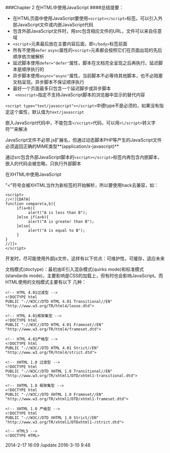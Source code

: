 ###Chapter 2 在HTML中使用JavaScript
####总结提要：

* 在HTML页面中使用JavaScript要使用`<script></script>`标签。可以引入外部JavaScript文件或内嵌JavaScript代码
* 包含外部JavaScript文件时，用src包含相应文件的URL，文件可以来自任意域
* `<script>`元素最后放在主要内容后面，即`</body>`标签前面
* 所有不使用`defer` `async`属性的`<script>`元素都会按照它们在页面出现的先后顺序依次被解析
* 延迟脚本使用`defer="defer"`属性，脚本在文档完全呈现之后再执行。延迟脚本是顺序执行的
* 异步脚本使用`async="async"`属性，当前脚本不必等待其他脚本，也不必阻塞文档呈现。异步脚本不保证顺序执行
* 最好一个页面最多只包含一个延迟脚步或异步脚本
* ` <noscript>`指定不支持JavaScript脚本的浏览器中显示的替代内容

`<script type="text/javascript"></script>`中德type不是必须的，如果没有指定这个属性，默认值为`text/javascript`

嵌入JavaScript代码中，不能包含`</script>`代码，可以用`<\/script>`转义字符"\"来解决

JavaScript文件不必带.js扩展名，但通过动态脚本PHP等产生的JavaScript文件必须返回正确的MIME类型**(application/x-javascript)**

通过src包含外部JavaScript脚本的`<script></script>`标签内再包含内嵌脚本，嵌入的代码会被忽略，只执行外部脚本

在XHTML中使用JavaScript

"<"符号会被XHTML当作为新标签的开始解析，所以要使用hack去兼容，如：
```
<script>
//<![CDATA[
function compare(a,b){
     if(a<b){
          alert("A is less than B");
     }else if(a>b){
          alert("A is greater than B");
     }else{
          alert("A is equal to B");
     }
}
//]]>
</script>
```
开发时，尽可能使用外部js文件，这样有以下优点：可维护性，可缓存，适应未来

文档模式(doctype)：最初由IE引入混杂模式(quirks mode)和标准模式(standards mode)，主要影响是CSS的加载上，但有时也会影响JavaScript。而HTML使用的文档模式主要有以下 几种：
```
<!-- HTML 4.01过渡型 -->
<!DOCTYPE html
PUBLIC "-//W3C//DTD HTML 4.01 Transitional//EN" 
"http://www.w3.org/TR/html4/loose.dtd">
```
```
<!-- HTML 4.01框架集型 -->
<!DOCTYPE html
PUBLIC "-//W3C//DTD HTML 4.01 Frameset//EN" 
"http://www.w3.org/TR/html4/frameset.dtd">
```
```
<!-- HTML 4.01严格型 -->
<!DOCTYPE html
PUBLIC "-//W3C//DTD HTML 4.01 Strict//EN" 
"http://www.w3.org/TR/html4/strict.dtd">
```
```
<!-- XHTML 1.0 过渡型 -->
<!DOCTYPE html
PUBLIC "-//W3C//DTD XHTML 1.0 Transitional//EN" 
"http://www.w3.org/TR/xhtml1/DTD/xhtml1-transitional.dtd">
```
```
<!-- XHTML 1.0 框架集型 -->
<!DOCTYPE html
PUBLIC "-//W3C//DTD XHTML 1.0 Frameset//EN" 
"http://www.w3.org/TR/xhtml1/DTD/xhtml1-frameset.dtd">
```
```
<!-- XHTML 1.0 严格型 -->
<!DOCTYPE html
PUBLIC "-//W3C//DTD XHTML 1.0 Strict//EN" 
"http://www.w3.org/TR/xhtml1/DTDxhtml1-/strict.dtd">
```
```
<!-- HTML5 -->
<!DOCTYPE HTML>
```
2014-2-17 16:09 /update 2016-3-10 9:48